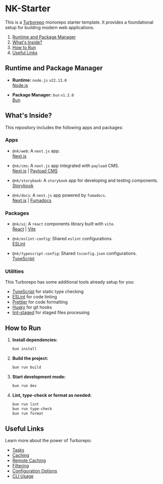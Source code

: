 # NK-Starter

This is a [Turborepo](https://turbo.build/repo/) monorepo starter template. It provides a foundational setup for building modern web applications.

1. [Runtime and Package Manager](#runtime-and-package-manager)
2. [What's Inside?](#whats-inside)
3. [How to Run](#how-to-run)
4. [Useful Links](#useful-links)

## Runtime and Package Manager

- **Runtime:** `node.js` `v22.13.0`  
  [Node.js](https://nodejs.org/en/)

- **Package Manager:** `bun` `v1.2.0`  
  [Bun](https://bun.sh/)

## What's Inside?

This repository includes the following apps and packages:

### Apps

- `@nk/web`: A `next.js` app.  
  [Next.js](https://nextjs.org/)

- `@nk/cms`: A `next.js` app integrated with `payload` CMS.  
  [Next.js](https://nextjs.org/) | [Payload CMS](https://payloadcms.com/)

- `@nk/storybook`: A `storybook` app for developing and testing components.  
  [Storybook](https://storybook.js.org/)

- `@nk/docs`: A `next.js` app powered by `fumadocs`.  
  [Next.js](https://nextjs.org/) | [Fumadocs](https://fumadocs.vercel.app/)

### Packages

- `@nk/ui`: A `react` components library built with `vite`.  
  [React](https://reactjs.org/) | [Vite](https://vitejs.dev/)

- `@nk/eslint-config`: Shared `eslint` configurations.  
  [ESLint](https://eslint.org/)

- `@nk/typescript-config`: Shared `tsconfig.json` configurations.  
  [TypeScript](https://www.typescriptlang.org/)

### Utilities

This Turborepo has some additional tools already setup for you:

- [TypeScript](https://www.typescriptlang.org/) for static type checking
- [ESLint](https://eslint.org/) for code linting
- [Prettier](https://prettier.io) for code formatting
- [Husky](https://typicode.github.io/husky/) for git hooks
- [lint-staged](https://github.com/lint-staged/lint-staged/) for staged files processing

## How to Run

1. **Install dependencies:**

   ```sh
   bun install
   ```

2. **Build the project:**

   ```sh
   bun run build
   ```

3. **Start development mode:**

   ```sh
   bun run dev
   ```

4. **Lint, type-check or format as needed:**
   ```sh
   bun run lint
   bun run type-check
   bun run format
   ```

## Useful Links

Learn more about the power of Turborepo:

- [Tasks](https://turbo.build/repo/docs/core-concepts/monorepos/running-tasks)
- [Caching](https://turbo.build/repo/docs/core-concepts/caching)
- [Remote Caching](https://turbo.build/repo/docs/core-concepts/remote-caching)
- [Filtering](https://turbo.build/repo/docs/core-concepts/monorepos/filtering)
- [Configuration Options](https://turbo.build/repo/docs/reference/configuration)
- [CLI Usage](https://turbo.build/repo/docs/reference/command-line-reference)

